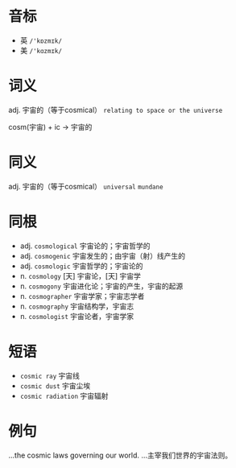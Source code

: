 # 音标

- 英 `/'kɒzmɪk/`
- 美 `/'kɑzmɪk/`

# 词义

adj. 宇宙的（等于cosmical）
`relating to space or the universe`



cosm(宇宙) + ic → 宇宙的

# 同义

adj. 宇宙的（等于cosmical）
`universal` `mundane`

# 同根

- adj. `cosmological` 宇宙论的；宇宙哲学的
- adj. `cosmogenic` 宇宙发生的；由宇宙（射）线产生的
- adj. `cosmologic` 宇宙哲学的；宇宙论的
- n. `cosmology` [天] 宇宙论，[天] 宇宙学
- n. `cosmogony` 宇宙进化论；宇宙的产生，宇宙的起源
- n. `cosmographer` 宇宙学家；宇宙志学者
- n. `cosmography` 宇宙结构学，宇宙志
- n. `cosmologist` 宇宙论者，宇宙学家

# 短语

- `cosmic ray` 宇宙线
- `cosmic dust` 宇宙尘埃
- `cosmic radiation` 宇宙辐射

# 例句

...the cosmic laws governing our world.
…主宰我们世界的宇宙法则。


